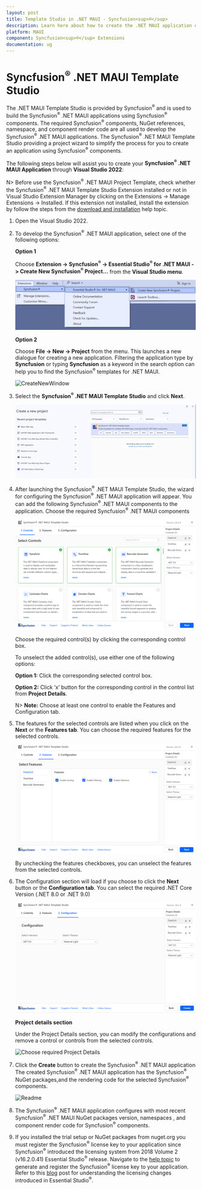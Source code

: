 ```yaml
---
layout: post
title: Template Studio in .NET MAUI - Syncfusion<sup>®</sup>
description: Learn here about how to create the .NET MAUI application using Syncusion .NET MAUI Components with the help of template studio.
platform: MAUI
component: Syncfusion<sup>®</sup> Extensions
documentation: ug
---
```


# Syncfusion<sup>®</sup> .NET MAUI Template Studio

The .NET MAUI Template Studio is provided by Syncfusion<sup>®</sup> and is used to build the Syncfusion<sup>®</sup> .NET MAUI applications using Syncfusion<sup>®</sup> components. The required Syncfusion<sup>®</sup> components, NuGet references, namespace, and component render code are all used to develop the Syncfusion<sup>®</sup> .NET MAUI applications. The Syncfusion<sup>®</sup> .NET MAUI Template Studio providing a project wizard to simplify the process for you to create an application using Syncfusion<sup>®</sup> components.

The following steps below will assist you to create your **Syncfusion<sup>®</sup> .NET MAUI Application** through **Visual Studio 2022**:

N> Before use the Syncfusion<sup>®</sup> .NET MAUI Project Template, check whether the Syncfusion<sup>®</sup> .NET MAUI Template Studio Extension installed or not in Visual Studio Extension Manager by clicking on the Extensions -> Manage Extensions -> Installed. If this extension not installed, install the extension by follow the steps from the [download and installation](download-and-installation) help topic.

1. Open the Visual Studio 2022.

2. To develop the Syncfusion<sup>®</sup> .NET MAUI application, select one of the following options:

     **Option 1**

     Choose **Extension -> Syncfusion<sup>®</sup> -> Essential Studio<sup>®</sup> for .NET MAUI -> Create New Syncfusion<sup>®</sup> Project...** from the **Visual Studio menu**.

     ![CreateMenu](images/MenuProject.png)

     **Option 2**

     Choose **File -> New -> Project** from the menu. This launches a new dialogue for creating a new application. Filtering the application type by **Syncfusion** or typing **Syncfusion** as a keyword in the search option can help you to find the Syncfusion<sup>®</sup> templates for .NET MAUI.

     ![CreateNewWindow](images/ProjectTemplates.png)

3. Select the **Syncfusion<sup>®</sup> .NET MAUI Template Studio** and click **Next**.

     ![CreateNewWizard](images/SyncfusionTemplate.png)

4. After launching the Syncfusion<sup>®</sup> .NET MAUI Template Studio, the wizard for configuring the Syncfusion<sup>®</sup> .NET MAUI application will appear. You can add the following Syncfusion<sup>®</sup> .NET MAUI components to the application. Choose the required Syncfusion<sup>®</sup> .NET MAUI components 

    ![Controls Section](images/ControlsTab.png)

    Choose the required control(s) by clicking the corresponding control box.

    To unselect the added control(s), use either one of the following options:

    **Option 1:** Click the corresponding selected control box.

    **Option 2:** Click ‘x’ button for the corresponding control in the control list from **Project Details**. 

    N> **Note:** Choose at least one control to enable the Features and Configuration tab.

5. The features for the selected controls are listed when you click on the **Next** or the **Features tab**. You can choose the required features for the selected controls.

    ![Choose required Project Configuration](images/FeaturesTab.png)    

    By unchecking the features checkboxes, you can unselect the features from the selected controls.

6. The Configuration section will load if you choose to click the **Next** button or the **Configuration tab**. You can select the required .NET Core Version (.NET 8.0 or .NET 9.0)

     ![Choose required Project Configuration](images/ConfigurationsTab.png)

     **Project details section**

     Under the Project Details section, you can modify the configurations and remove a control or controls from the selected controls.

     ![Choose required Project Details](images/ProjectDetails.png)

7. Click the **Create** button to create the Syncfusion<sup>®</sup> .NET MAUI application The created Syncfusion<sup>®</sup> .NET MAUI application has the Syncfusion<sup>®</sup> NuGet packages,and the rendering code for the selected Syncfusion<sup>®</sup> components.

     ![Readme](images/MauiApplication.png)

8. The Syncfusion<sup>®</sup> .NET MAUI application configures with most recent Syncfusion<sup>®</sup> .NET MAUI NuGet packages version, namespaces , and component render code for Syncfusion<sup>®</sup> components.

9. If you installed the trial setup or NuGet packages from nuget.org you must register the Syncfusion<sup>®</sup> license key to your application since Syncfusion<sup>®</sup> introduced the licensing system from 2018 Volume 2 (v16.2.0.41) Essential Studio<sup>®</sup> release. Navigate to the [help topic](https://help.syncfusion.com/common/essential-studio/licensing/overview#how-to-generate-syncfusion-license-key) to generate and register the Syncfusion<sup>®</sup> license key to your application. Refer to this [blog](https://www.syncfusion.com/blogs/post/whats-new-in-2018-volume-2.aspx?_ga=2.11237684.1233358434.1587355730-230058891.1567654773) post for understanding the licensing changes introduced in Essential Studio<sup>®</sup>.
